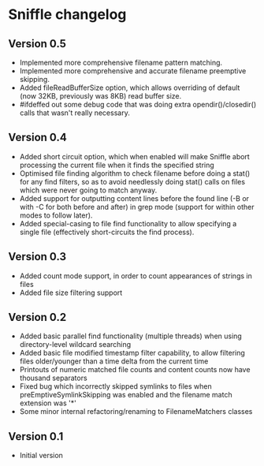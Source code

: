 Sniffle changelog
=================

Version 0.5
-----------

* Implemented more comprehensive filename pattern matching.
* Implemented more comprehensive and accurate filename preemptive skipping.
* Added fileReadBufferSize option, which allows overriding of default (now 32KB, previously was 8KB) read buffer size.
* #ifdeffed out some debug code that was doing extra opendir()/closedir() calls that wasn't really necessary.

Version 0.4
-----------

* Added short circuit option, which when enabled will make Sniffle abort processing the current file
  when it finds the specified string
* Optimised file finding algorithm to check filename before doing a stat() for any find filters, so as
  to avoid needlessly doing stat() calls on files which were never going to match anyway.
* Added support for outputting content lines before the found line (-B or with -C for both before and after)
  in grep mode (support for within other modes to follow later).
* Added special-casing to file find functionality to allow specifying a single file (effectively short-circuits
  the find process).

Version 0.3
-----------

* Added count mode support, in order to count appearances of strings in files
* Added file size filtering support

Version 0.2
-----------

* Added basic parallel find functionality (multiple threads) when using directory-level wildcard
  searching
* Added basic file modified timestamp filter capability, to allow filtering files older/younger
  than a time delta from the current time
* Printouts of numeric matched file counts and content counts now have thousand separators
* Fixed bug which incorrectly skipped symlinks to files when preEmptiveSymlinkSkipping was
  enabled and the filename match extension was '*'
* Some minor internal refactoring/renaming to FilenameMatchers classes

Version 0.1
-----------

* Initial version
